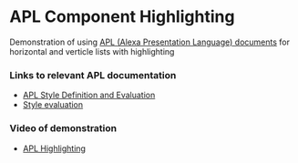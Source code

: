 # APL Component Highlighting

Demonstration of using [APL (Alexa Presentation Language) documents](https://developer.amazon.com/docs/alexa-presentation-language/apl-overview.html) for horizontal and verticle lists with highlighting

### Links to relevant APL documentation

* [APL Style Definition and Evaluation](https://developer.amazon.com/docs/alexa-presentation-language/apl-style-definition-and-evaluation.html)
* [Style evaluation](https://developer.amazon.com/docs/alexa-presentation-language/apl-style-definition-and-evaluation.html#style-evaluation)

### Video of demonstration ###
* [APL Highlighting](http://bit.ly/2M6IGHh)
